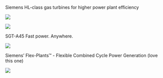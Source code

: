 Siemens HL-class gas turbines for higher power plant efficiency


[![](http://img.youtube.com/vi/3H4kQMZeiaQ/0.jpg)](http://www.youtube.com/watch?v=3H4kQMZeiaQ "Gas ")


[![](http://img.youtube.com/vi/uuXwN1dBoV4/0.jpg)](http://www.youtube.com/watch?v=uuXwN1dBoV4 "Siemens Gas")


SGT-A45 Fast power. Anywhere.


[![](http://img.youtube.com/vi/r4H_j-DoSaY/0.jpg)](http://www.youtube.com/watch?v=r4H_j-DoSaY "Gas Movil")


Siemens’ Flex-Plants™ - Flexible Combined Cycle Power Generation (love this one)

[![](http://img.youtube.com/vi/eeiu-wcyEbs/0.jpg)](http://www.youtube.com/watch?v=eeiu-wcyEbs "Siemens’ Flex-Plants™ - Flexible Combined Cycle Power Generation")
